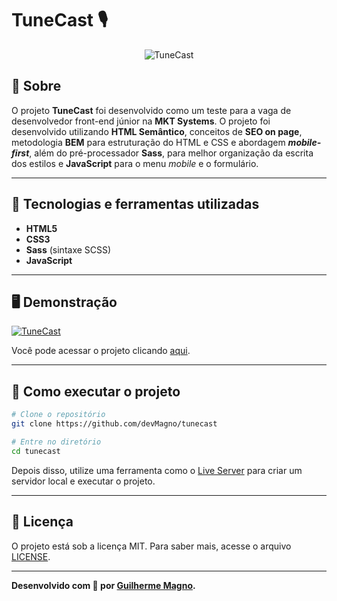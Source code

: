 # TuneCast 🎙️
<p align="center">
<img src="https://i.imgur.com/ioAnsEg.png" alt="TuneCast" title="TuneCast">
</p>

## 📖 Sobre
O projeto **TuneCast** foi desenvolvido como um teste para a vaga de desenvolvedor front-end júnior na **MKT Systems**. O projeto foi desenvolvido utilizando **HTML Semântico**, conceitos de **SEO on page**, metodologia **BEM** para estruturação do HTML e CSS e abordagem **_mobile-first_**, além do pré-processador **Sass**, para melhor organização da escrita dos estilos e **JavaScript** para o menu _mobile_ e o formulário.

---

## 🚀 Tecnologias e ferramentas utilizadas
- **HTML5**
- **CSS3**
- **Sass** (sintaxe SCSS)
- **JavaScript**

---

## 🖥️ Demonstração
[![TuneCast](https://i.imgur.com/WGmjQbm.png "Clique para acessar o projeto")](https://devmagno.github.io/tunecast/index.html "Clique para acessar o projeto")   

Você pode acessar o projeto clicando [aqui](https://devmagno.github.io/tunecast/index.html).

---

## 🔧 Como executar o projeto
```bash
# Clone o repositório
git clone https://github.com/devMagno/tunecast

# Entre no diretório
cd tunecast
```
Depois disso, utilize uma ferramenta como o [Live Server](https://marketplace.visualstudio.com/items?itemName=ritwickdey.LiveServer) para criar um servidor local e executar o projeto.

---

## 📝 Licença

O projeto está sob a licença MIT. Para saber mais, acesse o arquivo [LICENSE](https://github.com/devMagno/tunecast/blob/main/LICENSE).

---
**Desenvolvido com 💜 por [Guilherme Magno](https://github.com/devmagno/).**